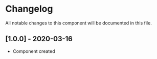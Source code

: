 # Changelog
All notable changes to this component will be documented in this file.

## [1.0.0] - 2020-03-16
- Component created
